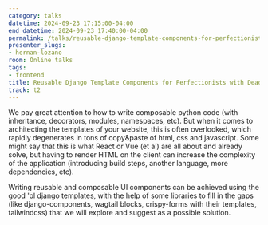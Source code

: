 ```yaml
---
category: talks
datetime: 2024-09-23 17:15:00-04:00
end_datetime: 2024-09-23 17:40:00-04:00
permalink: /talks/reusable-django-template-components-for-perfectionists-with-deadlines/
presenter_slugs:
- hernan-lozano
room: Online talks
tags:
- frontend
title: Reusable Django Template Components for Perfectionists with Deadlines
track: t2
---
```


We pay great attention to how to write composable python code (with inheritance, decorators, modules, namespaces, etc). But when it comes to architecting the templates of your website, this is often overlooked, which rapidly degenerates in tons of copy&paste of html, css and javascript.
Some might say that this is what React or Vue (et al) are all about and already solve, but having to render HTML on the client can increase the complexity of the application (introducing build steps, another language, more dependencies, etc).
  
Writing reusable and composable UI components can be achieved using the good 'ol django templates, with the help of some libraries to fill in the gaps (like django-components, wagtail blocks, crispy-forms with their templates, tailwindcss) that we will explore and suggest as a possible solution.